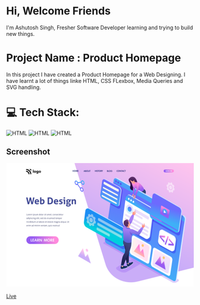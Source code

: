 # Hi, Welcome Friends

I'm Ashutosh Singh, Fresher Software Developer learning and trying to build new things.

# Project Name : Product Homepage

In this project I have created a Product Homepage for a Web Designing. I have learnt a lot of things linke HTML, CSS FLexbox, Media Queries and SVG handling.

# 💻 Tech Stack:

![HTML](https://img.shields.io/badge/-HTML-blue)
![HTML](https://img.shields.io/badge/-CSS-orange)
![HTML](https://img.shields.io/badge/-Media%20Querie-lightgrey)

## Screenshot

![](./8.png)

[Live]()
